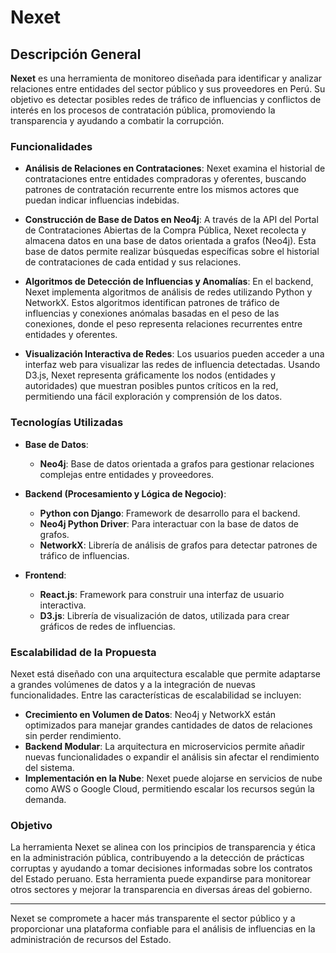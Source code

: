 # Nexet

## Descripción General

**Nexet** es una herramienta de monitoreo diseñada para identificar y analizar relaciones entre entidades del sector público y sus proveedores en Perú. Su objetivo es detectar posibles redes de tráfico de influencias y conflictos de interés en los procesos de contratación pública, promoviendo la transparencia y ayudando a combatir la corrupción.

### Funcionalidades

- **Análisis de Relaciones en Contrataciones**: Nexet examina el historial de contrataciones entre entidades compradoras y oferentes, buscando patrones de contratación recurrente entre los mismos actores que puedan indicar influencias indebidas.
  
- **Construcción de Base de Datos en Neo4j**: A través de la API del Portal de Contrataciones Abiertas de la Compra Pública, Nexet recolecta y almacena datos en una base de datos orientada a grafos (Neo4j). Esta base de datos permite realizar búsquedas específicas sobre el historial de contrataciones de cada entidad y sus relaciones.

- **Algoritmos de Detección de Influencias y Anomalías**: En el backend, Nexet implementa algoritmos de análisis de redes utilizando Python y NetworkX. Estos algoritmos identifican patrones de tráfico de influencias y conexiones anómalas basadas en el peso de las conexiones, donde el peso representa relaciones recurrentes entre entidades y oferentes.

- **Visualización Interactiva de Redes**: Los usuarios pueden acceder a una interfaz web para visualizar las redes de influencia detectadas. Usando D3.js, Nexet representa gráficamente los nodos (entidades y autoridades) que muestran posibles puntos críticos en la red, permitiendo una fácil exploración y comprensión de los datos.

### Tecnologías Utilizadas

- **Base de Datos**:
  - **Neo4j**: Base de datos orientada a grafos para gestionar relaciones complejas entre entidades y proveedores.

- **Backend (Procesamiento y Lógica de Negocio)**:
  - **Python con Django**: Framework de desarrollo para el backend.
  - **Neo4j Python Driver**: Para interactuar con la base de datos de grafos.
  - **NetworkX**: Librería de análisis de grafos para detectar patrones de tráfico de influencias.

- **Frontend**:
  - **React.js**: Framework para construir una interfaz de usuario interactiva.
  - **D3.js**: Librería de visualización de datos, utilizada para crear gráficos de redes de influencias.

### Escalabilidad de la Propuesta

Nexet está diseñado con una arquitectura escalable que permite adaptarse a grandes volúmenes de datos y a la integración de nuevas funcionalidades. Entre las características de escalabilidad se incluyen:

- **Crecimiento en Volumen de Datos**: Neo4j y NetworkX están optimizados para manejar grandes cantidades de datos de relaciones sin perder rendimiento.
- **Backend Modular**: La arquitectura en microservicios permite añadir nuevas funcionalidades o expandir el análisis sin afectar el rendimiento del sistema.
- **Implementación en la Nube**: Nexet puede alojarse en servicios de nube como AWS o Google Cloud, permitiendo escalar los recursos según la demanda.

### Objetivo

La herramienta Nexet se alinea con los principios de transparencia y ética en la administración pública, contribuyendo a la detección de prácticas corruptas y ayudando a tomar decisiones informadas sobre los contratos del Estado peruano. Esta herramienta puede expandirse para monitorear otros sectores y mejorar la transparencia en diversas áreas del gobierno.

---

Nexet se compromete a hacer más transparente el sector público y a proporcionar una plataforma confiable para el análisis de influencias en la administración de recursos del Estado.

